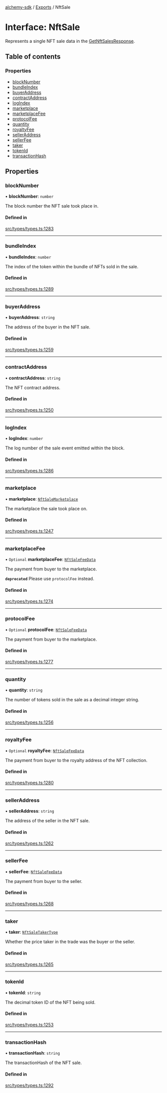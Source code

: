 [alchemy-sdk](../README.md) / [Exports](../modules.md) / NftSale

# Interface: NftSale

Represents a single NFT sale data in the [GetNftSalesResponse](GetNftSalesResponse.md).

## Table of contents

### Properties

- [blockNumber](NftSale.md#blocknumber)
- [bundleIndex](NftSale.md#bundleindex)
- [buyerAddress](NftSale.md#buyeraddress)
- [contractAddress](NftSale.md#contractaddress)
- [logIndex](NftSale.md#logindex)
- [marketplace](NftSale.md#marketplace)
- [marketplaceFee](NftSale.md#marketplacefee)
- [protocolFee](NftSale.md#protocolfee)
- [quantity](NftSale.md#quantity)
- [royaltyFee](NftSale.md#royaltyfee)
- [sellerAddress](NftSale.md#selleraddress)
- [sellerFee](NftSale.md#sellerfee)
- [taker](NftSale.md#taker)
- [tokenId](NftSale.md#tokenid)
- [transactionHash](NftSale.md#transactionhash)

## Properties

### blockNumber

• **blockNumber**: `number`

The block number the NFT sale took place in.

#### Defined in

[src/types/types.ts:1283](https://github.com/alchemyplatform/alchemy-sdk-js/blob/85196e8/src/types/types.ts#L1283)

___

### bundleIndex

• **bundleIndex**: `number`

The index of the token within the bundle of NFTs sold in the sale.

#### Defined in

[src/types/types.ts:1289](https://github.com/alchemyplatform/alchemy-sdk-js/blob/85196e8/src/types/types.ts#L1289)

___

### buyerAddress

• **buyerAddress**: `string`

The address of the buyer in the NFT sale.

#### Defined in

[src/types/types.ts:1259](https://github.com/alchemyplatform/alchemy-sdk-js/blob/85196e8/src/types/types.ts#L1259)

___

### contractAddress

• **contractAddress**: `string`

The NFT contract address.

#### Defined in

[src/types/types.ts:1250](https://github.com/alchemyplatform/alchemy-sdk-js/blob/85196e8/src/types/types.ts#L1250)

___

### logIndex

• **logIndex**: `number`

The log number of the sale event emitted within the block.

#### Defined in

[src/types/types.ts:1286](https://github.com/alchemyplatform/alchemy-sdk-js/blob/85196e8/src/types/types.ts#L1286)

___

### marketplace

• **marketplace**: [`NftSaleMarketplace`](../enums/NftSaleMarketplace.md)

The marketplace the sale took place on.

#### Defined in

[src/types/types.ts:1247](https://github.com/alchemyplatform/alchemy-sdk-js/blob/85196e8/src/types/types.ts#L1247)

___

### marketplaceFee

• `Optional` **marketplaceFee**: [`NftSaleFeeData`](NftSaleFeeData.md)

The payment from buyer to the marketplace.

**`deprecated`** Please use `protocolFee` instead.

#### Defined in

[src/types/types.ts:1274](https://github.com/alchemyplatform/alchemy-sdk-js/blob/85196e8/src/types/types.ts#L1274)

___

### protocolFee

• `Optional` **protocolFee**: [`NftSaleFeeData`](NftSaleFeeData.md)

The payment from buyer to the marketplace.

#### Defined in

[src/types/types.ts:1277](https://github.com/alchemyplatform/alchemy-sdk-js/blob/85196e8/src/types/types.ts#L1277)

___

### quantity

• **quantity**: `string`

The number of tokens sold in the sale as a decimal integer string.

#### Defined in

[src/types/types.ts:1256](https://github.com/alchemyplatform/alchemy-sdk-js/blob/85196e8/src/types/types.ts#L1256)

___

### royaltyFee

• `Optional` **royaltyFee**: [`NftSaleFeeData`](NftSaleFeeData.md)

The payment from buyer to the royalty address of the NFT collection.

#### Defined in

[src/types/types.ts:1280](https://github.com/alchemyplatform/alchemy-sdk-js/blob/85196e8/src/types/types.ts#L1280)

___

### sellerAddress

• **sellerAddress**: `string`

The address of the seller in the NFT sale.

#### Defined in

[src/types/types.ts:1262](https://github.com/alchemyplatform/alchemy-sdk-js/blob/85196e8/src/types/types.ts#L1262)

___

### sellerFee

• **sellerFee**: [`NftSaleFeeData`](NftSaleFeeData.md)

The payment from buyer to the seller.

#### Defined in

[src/types/types.ts:1268](https://github.com/alchemyplatform/alchemy-sdk-js/blob/85196e8/src/types/types.ts#L1268)

___

### taker

• **taker**: [`NftSaleTakerType`](../enums/NftSaleTakerType.md)

Whether the price taker in the trade was the buyer or the seller.

#### Defined in

[src/types/types.ts:1265](https://github.com/alchemyplatform/alchemy-sdk-js/blob/85196e8/src/types/types.ts#L1265)

___

### tokenId

• **tokenId**: `string`

The decimal token ID of the NFT being sold.

#### Defined in

[src/types/types.ts:1253](https://github.com/alchemyplatform/alchemy-sdk-js/blob/85196e8/src/types/types.ts#L1253)

___

### transactionHash

• **transactionHash**: `string`

The transactionHash of the NFT sale.

#### Defined in

[src/types/types.ts:1292](https://github.com/alchemyplatform/alchemy-sdk-js/blob/85196e8/src/types/types.ts#L1292)
